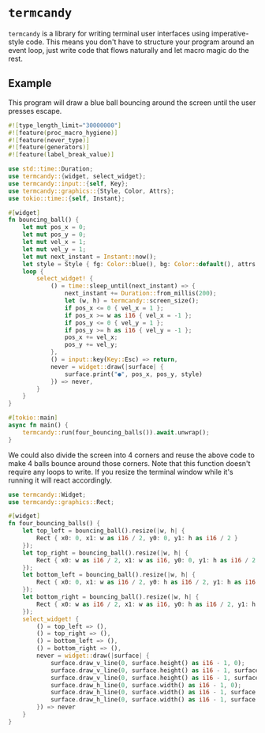 # `termcandy`

`termcandy` is a library for writing terminal user interfaces using
imperative-style code. This means you don't have to structure your program
around an event loop, just write code that flows naturally and let macro magic
do the rest.

## Example

This program will draw a blue ball bouncing around the screen until the user
presses escape.

```rust
#![type_length_limit="30000000"]
#![feature(proc_macro_hygiene)]
#![feature(never_type)]
#![feature(generators)]
#![feature(label_break_value)]

use std::time::Duration;
use termcandy::{widget, select_widget};
use termcandy::input::{self, Key};
use termcandy::graphics::{Style, Color, Attrs};
use tokio::time::{self, Instant};

#[widget]
fn bouncing_ball() {
    let mut pos_x = 0;
    let mut pos_y = 0;
    let mut vel_x = 1;
    let mut vel_y = 1;
    let mut next_instant = Instant::now();
    let style = Style { fg: Color::blue(), bg: Color::default(), attrs: Attrs::bold() };
    loop {
        select_widget! {
            () = time::sleep_until(next_instant) => {
                next_instant += Duration::from_millis(200);
                let (w, h) = termcandy::screen_size();
                if pos_x <= 0 { vel_x = 1 };
                if pos_x >= w as i16 { vel_x = -1 };
                if pos_y <= 0 { vel_y = 1 };
                if pos_y >= h as i16 { vel_y = -1 };
                pos_x += vel_x;
                pos_y += vel_y;
            },
            () = input::key(Key::Esc) => return,
            never = widget::draw(|surface| {
                surface.print("●", pos_x, pos_y, style)
            }) => never,
        }
    }
}

#[tokio::main]
async fn main() {
    termcandy::run(four_bouncing_balls()).await.unwrap();
}
```

We could also divide the screen into 4 corners and reuse the above code to make
4 balls bounce around those corners. Note that this function doesn't require
any loops to write. If you resize the terminal window while it's running it
will react accordingly.

```rust
use termcandy::Widget;
use termcandy::graphics::Rect;

#[widget]
fn four_bouncing_balls() {
    let top_left = bouncing_ball().resize(|w, h| {
        Rect { x0: 0, x1: w as i16 / 2, y0: 0, y1: h as i16 / 2 }
    });
    let top_right = bouncing_ball().resize(|w, h| {
        Rect { x0: w as i16 / 2, x1: w as i16, y0: 0, y1: h as i16 / 2 }
    });
    let bottom_left = bouncing_ball().resize(|w, h| {
        Rect { x0: 0, x1: w as i16 / 2, y0: h as i16 / 2, y1: h as i16 }
    });
    let bottom_right = bouncing_ball().resize(|w, h| {
        Rect { x0: w as i16 / 2, x1: w as i16, y0: h as i16 / 2, y1: h as i16 }
    });
    select_widget! {
        () = top_left => (),
        () = top_right => (),
        () = bottom_left => (),
        () = bottom_right => (),
        never = widget::draw(|surface| {
            surface.draw_v_line(0, surface.height() as i16 - 1, 0);
            surface.draw_v_line(0, surface.height() as i16 - 1, surface.width() as i16 / 2);
            surface.draw_v_line(0, surface.height() as i16 - 1, surface.width() as i16 - 1);
            surface.draw_h_line(0, surface.width() as i16 - 1, 0);
            surface.draw_h_line(0, surface.width() as i16 - 1, surface.height() as i16 / 2);
            surface.draw_h_line(0, surface.width() as i16 - 1, surface.height() as i16 - 1);
        }) => never
    }
}
```

